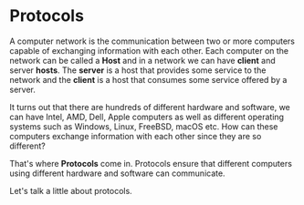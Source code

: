 # Protocols

A computer network is the communication between two or more computers capable of exchanging information with each other. Each computer on the network can be called a **Host** and in a network we can have **client** and server **hosts**. The **server** is a host that provides some service to the network and the **client** is a host that consumes some service offered by a server.

It turns out that there are hundreds of different hardware and software, we can have Intel, AMD, Dell, Apple computers as well as different operating systems such as Windows, Linux, FreeBSD, macOS etc. How can these computers exchange information with each other since they are so different?

That's where **Protocols** come in. Protocols ensure that different computers using different hardware and software can communicate.

Let's talk a little about protocols.